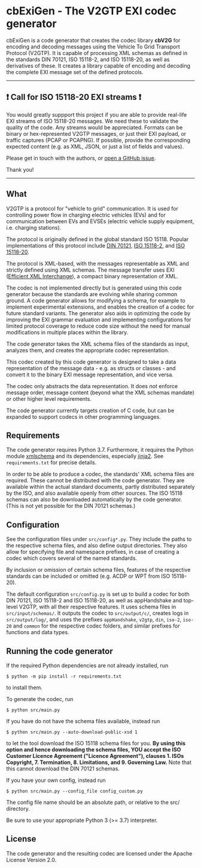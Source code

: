 # cbExiGen - The V2GTP EXI codec generator

cbExiGen is a code generator that creates the codec library **cbV2G** for
encoding and decoding messages using the Vehicle To Grid Transport Protocol
(V2GTP). It is capable of processing XML schemas as defined in the
standards DIN 70121, ISO 15118-2, and ISO 15118-20, as well as derivatives
of these. It creates a library capable of encoding and decoding the
complete EXI message set of the defined protocols.

---
## :exclamation: Call for ISO 15118-20 EXI streams :exclamation:

You would greatly suppport this project if you are able to provide real-life
EXI streams of ISO 15118-20 messages. We need these to validate the quality
of the code. Any streams would be appreciated. Formats can be binary or
hex-represented V2GTP messages, or just their EXI payload, or traffic
captures (PCAP or PCAPNG). If possible, provide the corresponding expected
content (e.g. as XML, JSON, or just a list of fields and values).

Please get in touch with the authors, or
[open a GitHub issue](https://github.com/EVerest/cbexigen/issues/new).

Thank you!

---

## What

V2GTP is a protocol for "vehicle to grid" communication. It is used for
controlling power flow in charging electric vehicles (EVs) and for
communication between EVs and EVSEs (electric vehicle supply equipment, i.e.
charging stations).

The protocol is originally defined in the global standard ISO 15118.
Popular implementations of this protocol include
[DIN 70121](https://www.beuth.de/en/technical-rule/din-spec-70121/224350045),
[ISO 15118-2](https://www.iso.org/standard/55366.html), and
[ISO 15118-20](https://www.iso.org/standard/77845.html).

The protocol is XML-based, with the messages representable as XML and
strictly defined using XML schemas. The message transfer uses EXI
([Efficient XML Interchange](http://www.w3.org/TR/exi/)), a compact binary
representation of XML.

The codec is not implemented directly but is generated using this code
generator because the standards are evolving while sharing common ground. A
code generator allows for modifying a schema, for example to implement
experimental extensions, and enables the creation of a codec for future
standard variants. The generator also aids in optimizing the code by
improving the EXI grammar evaluation and implementing configurations for
limited protocol coverage to reduce code size without the need for manual
modifications in multiple places within the library.

The code generator takes the XML schema files of the standards as input,
analyzes them, and creates the appropriate codec representation.

This codec created by this code generator is designed to take a data
representation of the message data - e.g. as structs or classes - and
convert it to the binary EXI message representation, and vice versa.

The codec only abstracts the data representation. It does *not* enforce
message order, message content (beyond what the XML schemas mandate) or
other higher level requirements.

The code generator currently targets creation of C code, but can be expanded
to support codecs in other programming languages.

## Requirements

The code generator requires Python 3.7. Furthermore, it requires the Python
module [xmlschema](https://pypi.org/project/xmlschema/) and its dependencies,
especially [jinja2](https://pypi.org/project/Jinja2/). See `requirements.txt`
for precise details.

In order to be able to produce a codec, the standards' XML schema files are
required. These cannot be distributed with the code generator. They are
available within the actual standard documents, partly distributed
separately by the ISO, and also available openly from other sources. The
ISO 15118 schemas can also be downloaded automatically by the code
generator. (This is not yet possible for the DIN 70121 schemas.)

## Configuration

See the configuration files under `src/config*.py`. They include the paths
to the respective schema files, and also define output directories. They
also allow for specifying file and namespace prefixes, in case of creating a
codec which covers several of the named standards.

By inclusion or omission of certain schema files, features of the respective
standards can be included or omitted (e.g. ACDP or WPT from ISO 15118-20).

The default configuration `src/config.py` is set up to build a codec for
both DIN 70121, ISO 15118-2 and ISO 15118-20, as well as appHandshake and
top-level V2GTP, with all their respective features. It uses schema files
in `src/input/schemas/`. It outputs the codec to `src/output/c/`, creates
logs in `src/output/log/`, and uses the prefixes `appHandshake`, `v2gtp`,
`din`, `iso-2`, `iso-20` and `common` for the respective codec folders, and
similar prefixes for functions and data types.

## Running the code generator

If the required Python dependencies are not already installed, run
```
$ python -m pip install -r requirements.txt
```
to install them.

To generate the codec, run
```
$ python src/main.py
```

If you have do not have the schema files available, instead run
```
$ python src/main.py --auto-download-public-xsd 1
```
to let the tool download the ISO 15118 schema files for you. **By using
this option and hence downloading the schema files, YOU accept the ISO
Customer Licence Agreement ("Licence Agreement"), clauses 1. ISOs
Copyright, 7. Termination, 8. Limitations, and 9. Governing Law.** Note
that this cannot download the DIN 70121 schemas.

If you have your own config, instead run
```
$ python src/main.py --config_file config_custom.py
```
The config file name should be an absolute path, or relative to the src/
directory.

Be sure to use your appropriate Python 3 (>= 3.7) interpreter.

## License

The code generator and the resulting codec are licensed under the Apache
License Version 2.0.
